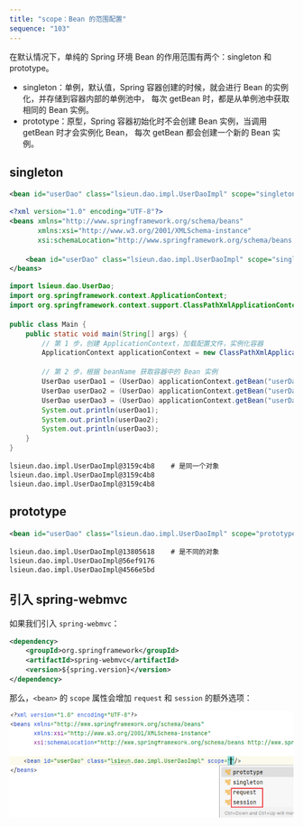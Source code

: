 ```yaml
---
title: "scope：Bean 的范围配置"
sequence: "103"
---
```


在默认情况下，单纯的 Spring 环境 Bean 的作用范围有两个：singleton 和 prototype。

- singleton：单例，默认值，Spring 容器创建的时候，就会进行 Bean 的实例化，并存储到容器内部的单例池中，
  每次 getBean 时，都是从单例池中获取相同的 Bean 实例。
- prototype：原型，Spring 容器初始化时不会创建 Bean 实例，当调用 getBean 时才会实例化 Bean，
  每次 getBean 都会创建一个新的 Bean 实例。

## singleton

```xml
<bean id="userDao" class="lsieun.dao.impl.UserDaoImpl" scope="singleton"/>
```

```xml
<?xml version="1.0" encoding="UTF-8"?>
<beans xmlns="http://www.springframework.org/schema/beans"
       xmlns:xsi="http://www.w3.org/2001/XMLSchema-instance"
       xsi:schemaLocation="http://www.springframework.org/schema/beans http://www.springframework.org/schema/beans/spring-beans.xsd">

    <bean id="userDao" class="lsieun.dao.impl.UserDaoImpl" scope="singleton"/>
</beans>
```

```java
import lsieun.dao.UserDao;
import org.springframework.context.ApplicationContext;
import org.springframework.context.support.ClassPathXmlApplicationContext;

public class Main {
    public static void main(String[] args) {
        // 第 1 步，创建 ApplicationContext，加载配置文件，实例化容器
        ApplicationContext applicationContext = new ClassPathXmlApplicationContext("applicationContext.xml");

        // 第 2 步，根据 beanName 获取容器中的 Bean 实例
        UserDao userDao1 = (UserDao) applicationContext.getBean("userDao");
        UserDao userDao2 = (UserDao) applicationContext.getBean("userDao");
        UserDao userDao3 = (UserDao) applicationContext.getBean("userDao");
        System.out.println(userDao1);
        System.out.println(userDao2);
        System.out.println(userDao3);
    }
}
```

```text
lsieun.dao.impl.UserDaoImpl@3159c4b8    # 是同一个对象
lsieun.dao.impl.UserDaoImpl@3159c4b8
lsieun.dao.impl.UserDaoImpl@3159c4b8
```

## prototype

```xml
<bean id="userDao" class="lsieun.dao.impl.UserDaoImpl" scope="prototype"/>
```

```text
lsieun.dao.impl.UserDaoImpl@13805618    # 是不同的对象
lsieun.dao.impl.UserDaoImpl@56ef9176
lsieun.dao.impl.UserDaoImpl@4566e5bd
```

## 引入 spring-webmvc

如果我们引入 `spring-webmvc`：

```xml
<dependency>
    <groupId>org.springframework</groupId>
    <artifactId>spring-webmvc</artifactId>
    <version>${spring.version}</version>
</dependency>
```

那么，`<bean>` 的 `scope` 属性会增加 `request` 和 `session` 的额外选项：

![](/assets/images/spring/bean/bean-scope-web-mvc-request-session.png)
